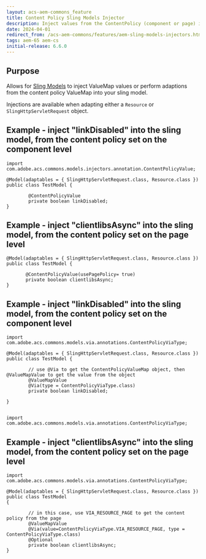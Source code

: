 ```yaml
---
layout: acs-aem-commons_feature
title: Content Policy Sling Models Injector
description: Inject values from the ContentPolicy (component or page) in your sling model
date: 2024-04-01
redirect_from: /acs-aem-commons/features/aem-sling-models-injectors.html
tags: aem-65 aem-cs
initial-release: 6.6.0
---
```


## Purpose

Allows for [Sling Models](http://sling.apache.org/documentation/bundles/models.html) to inject ValueMap values or perform adaptions from the content policy ValueMap into your sling model.




Injections are available when adapting either a `Resource` or `SlingHttpServletRequest` object.

## Example - inject "linkDisabled" into the sling model, from the content policy set on the component level
    import com.adobe.acs.commons.models.injectors.annotation.ContentPolicyValue;

    @Model(adaptables = { SlingHttpServletRequest.class, Resource.class })
    public class TestModel {
    
            @ContentPolicyValue
            private boolean linkDisabled;
    }

## Example - inject "clientlibsAsync" into the sling model, from the content policy set on the page level

    @Model(adaptables = { SlingHttpServletRequest.class, Resource.class })
    public class TestModel {
    
           @ContentPolicyValue(usePagePolicy= true)
           private boolean clientlibsAsync;
    }

## Example - inject "linkDisabled" into the sling model, from the content policy set on the component level

    import com.adobe.acs.commons.models.via.annotations.ContentPolicyViaType;

    @Model(adaptables = { SlingHttpServletRequest.class, Resource.class })
    public class TestModel {

            // use @Via to get the ContentPolicyValueMap object, then @ValueMapValue to get the value from the object
            @ValueMapValue
            @Via(type = ContentPolicyViaType.class)
            private boolean linkDisabled;
        
    }


    import com.adobe.acs.commons.models.via.annotations.ContentPolicyViaType;
## Example - inject "clientlibsAsync" into the sling model, from the content policy set on the page level
    import com.adobe.acs.commons.models.via.annotations.ContentPolicyViaType;

    @Model(adaptables = { SlingHttpServletRequest.class, Resource.class })
    public class TestModel
    {

            // in this case, use VIA_RESOURCE_PAGE to get the content policy from the page
            @ValueMapValue
            @Via(value=ContentPolicyViaType.VIA_RESOURCE_PAGE, type = ContentPolicyViaType.class)
            @Optional
            private boolean clientlibsAsync;
    }
